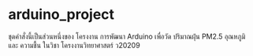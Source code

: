 # arduino_project
ชุดคำสั่งนี้เป็นส่วนหนึ่งของ โครงงาน การพัฒนา Arduino เพื่อวัด ปริมาณฝุ่น PM2.5 อุณหภูมิ และ ความชื้น ในวิชา โครงงานวิทยาศาสตร์ ว20209

